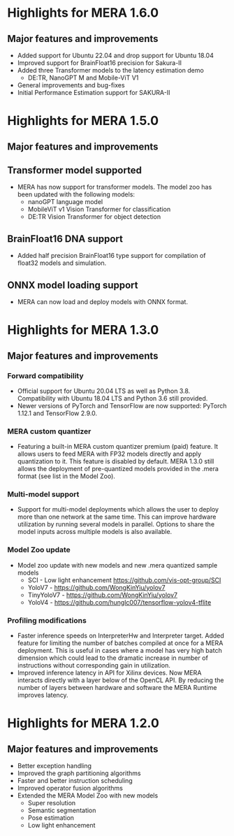 # Highlights for MERA 1.6.0

## Major features and improvements

* Added support for Ubuntu 22.04 and drop support for Ubuntu 18.04
* Improved support for BrainFloat16 precision for Sakura-II
* Added three Transformer models to the latency estimation demo
    * DE:TR, NanoGPT M and Mobile-ViT V1
* General improvements and bug-fixes
* Initial Performance Estimation support for SAKURA-II

# Highlights for MERA 1.5.0

## Major features and improvements

## Transformer model supported

* MERA has now support for transformer models. The model zoo has been updated with the following models:
  * nanoGPT language model
  * MobileViT v1 Vision Transformer for classification
  * DE:TR Vision Transformer for object detection

## BrainFloat16 DNA support

* Added half precision BrainFloat16 type support for compilation of float32 models and simulation.

## ONNX model loading support

* MERA can now load and deploy models with ONNX format.

# Highlights for MERA 1.3.0

## Major features and improvements

### Forward compatibility
* Official support for Ubuntu 20.04 LTS as well as Python 3.8. Compatibility with Ubuntu 18.04 LTS and Python 3.6 still provided.
* Newer versions of PyTorch and TensorFlow are now supported: PyTorch 1.12.1 and TensorFlow 2.9.0.

### MERA custom quantizer
* Featuring a built-in MERA custom quantizer premium (paid) feature. It allows users to feed MERA with FP32 models directly and apply quantization to it. This feature is disabled by default. MERA 1.3.0 still allows the deployment of pre-quantized models provided in the .mera format (see list in the Model Zoo).

### Multi-model support
* Support for multi-model deployments which allows the user to deploy more than one network at the same time. This can improve hardware utilization by running several models in parallel. Options to share the model inputs across multiple models is also available.

### Model Zoo update
* Model zoo update with new models and new .mera quantized sample models
  * SCI - Low light enhancement https://github.com/vis-opt-group/SCI
  * YoloV7 - https://github.com/WongKinYiu/yolov7
  * TinyYoloV7 - https://github.com/WongKinYiu/yolov7
  * YoloV4 - https://github.com/hunglc007/tensorflow-yolov4-tflite

### Profiling modifications
* Faster inference speeds on InterpreterHw and Interpreter target. Added feature for limiting the number of batches compiled at once for a MERA deployment. This is useful in cases where a model has very high batch dimension which could lead to the dramatic increase in number of instructions without corresponding gain in utilization.
* Improved inference latency in API for Xilinx devices. Now MERA interacts directly with a layer below of the OpenCL API. By reducing the number of layers between hardware and software the MERA Runtime improves latency.

# Highlights for MERA 1.2.0

## Major features and improvements

* Better exception handling
* Improved the graph partitioning algorithms
* Faster and better instruction scheduling
* Improved operator fusion algorithms
* Extended the MERA Model Zoo with new models
  * Super resolution
  * Semantic segmentation
  * Pose estimation
  * Low light enhancement
